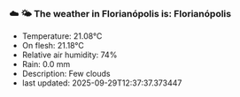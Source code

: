 ### ☁️ 🌤️  The weather in Florianópolis is: Florianópolis

- Temperature: 21.08°C
- On flesh: 21.18°C
- Relative air humidity: 74%
- Rain: 0.0 mm
- Description: Few clouds
- last updated: 2025-09-29T12:37:37.373447
